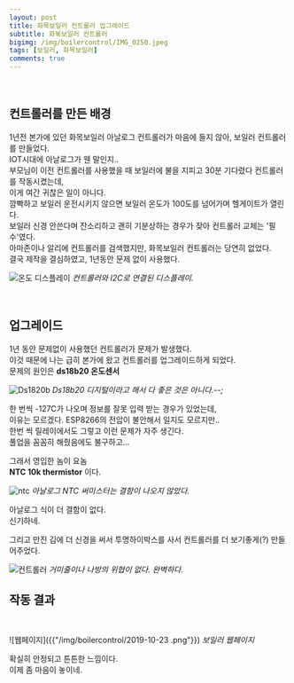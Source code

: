 ```yaml
---
layout: post
title: 화목보일러 컨트롤러 업그레이드
subtitle: 화복보일러 컨트롤러
bigimg: /img/boilercontrol/IMG_0250.jpeg
tags: [보일러, 화목보일러]
comments: true
---
```


<br>  
  
## 컨트롤러를 만든 배경 ##
1년전 본가에 있던 화목보일러 아날로그 컨트롤러가 마음에 들지 않아, 보일러 컨트롤러를 만들었다.  
IOT시대에 아날로그가 웬 말인지..  
부모님이 이전 컨트롤러를 사용했을 때 보일러에 불을 지피고 30분 기다렸다 컨트롤러를 작동시켰는데,  
이게 여간 귀찮은 일이 아니다.  
깜빡하고 보일러 운전시키지 않으면 보일러 온도가 100도를 넘어가며 헬게이트가 열린다.  
보일러 신경 안쓴다며 잔소리하고 괜히 기분상하는 경우가 잦아 컨트롤러 교체는 '필수'였다.  
아마존이나 알리에 컨트롤러를 검색했지만, 화목보일러 컨트롤러는 당연히 없었다.  
결국 제작을 결심하였고, 1년동안 문제 없이 사용했다.  

![온도 디스플레이]({{"/img/boilercontrol/IMG_0250.jpeg"}})
*컨트롤러와 I2C로 연결된 디스플레이.*
  

<br>  
  
## 업그레이드 ##
1년 동안 문제없이 사용했던 컨트롤러가 문제가 발생했다.  
이것 때문에 나는 급히 본가에 왔고 컨트롤러를 업그레이드하게 되었다.  
문제의 원인은 **ds18b20 온도센서**  

![Ds1820b]({{"/img/boilercontrol/ds18b20-waterproof.jpg"}}) 
*Ds18b20 디지털이라고 해서 다 좋은 것은 아니다.--;*

한 번씩 -127C가 나오며 정보를 잘못 입력 받는 경우가 있었는데,  
이유는 모르겠다. ESP8266의 전압이 불안해서 일지도 모르지만..  
한번 씩 릴레이에서도 그렇고 이런 문제가 자주 생긴다.  
풀업을 꼼꼼히 해줬음에도 불구하고...  

그래서 영입한 놈이 요놈  
**NTC 10k thermistor** 이다.  

![ntc]({{"/img/boilercontrol/IMG_0148.jpeg"}})
*아날로그 NTC 써미스터는 결함이 나오지 않았다.*

아날로그 식이 더 결함이 없다.  
신기하네.  

그리고 만진 김에 더 신경을 써서 투명하이박스를 사서 컨트롤러를 더 보기좋게(?) 만들어주었다.   

![컨트롤러]({{"/img/boilercontrol/IMG_0144.jpeg"}})
*거미줄이나 나방의 위협이 없다. 완벽하다.*
<br>
## 작동 결과 ##
<br>
  
![웹페이지]({{"/img/boilercontrol/2019-10-23 .png"}})
*보일러 웹페이지*


확실히 안정되고 튼튼한 느낌이다.  
이제 좀 마음이 놓이네.  



